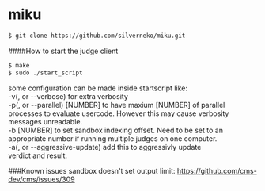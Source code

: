 miku
====

```bash
$ git clone https://github.com/silverneko/miku.git
```

####How to start the judge client
```bash
$ make
$ sudo ./start_script
```
some configuration can be made inside startscript like:  
-v(, or --verbose) for extra verbosity  
-p(, or --parallel) [NUMBER] to have maxium [NUMBER] of parallel  
processes to evaluate usercode. However this may cause verbosity  
messages unreadable.  
-b [NUMBER] to set sandbox indexing offset. Need to be set to an  
appropriate number if running multiple judges on one computer.  
-a(, or --aggressive-update) add this to aggressivly update  
verdict and result.  

###Known issues
sandbox doesn't set output limit: https://github.com/cms-dev/cms/issues/309
